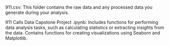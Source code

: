 911.csv: This folder contains the raw data and any processed data you generate during your analysis.

911 Calls Data Capstone Project .ipynb: Includes functions for performing data analysis tasks, such as calculating statistics or extracting insights from the data.
                   Contains functions for creating visualizations using Seaborn and Matplotlib.

